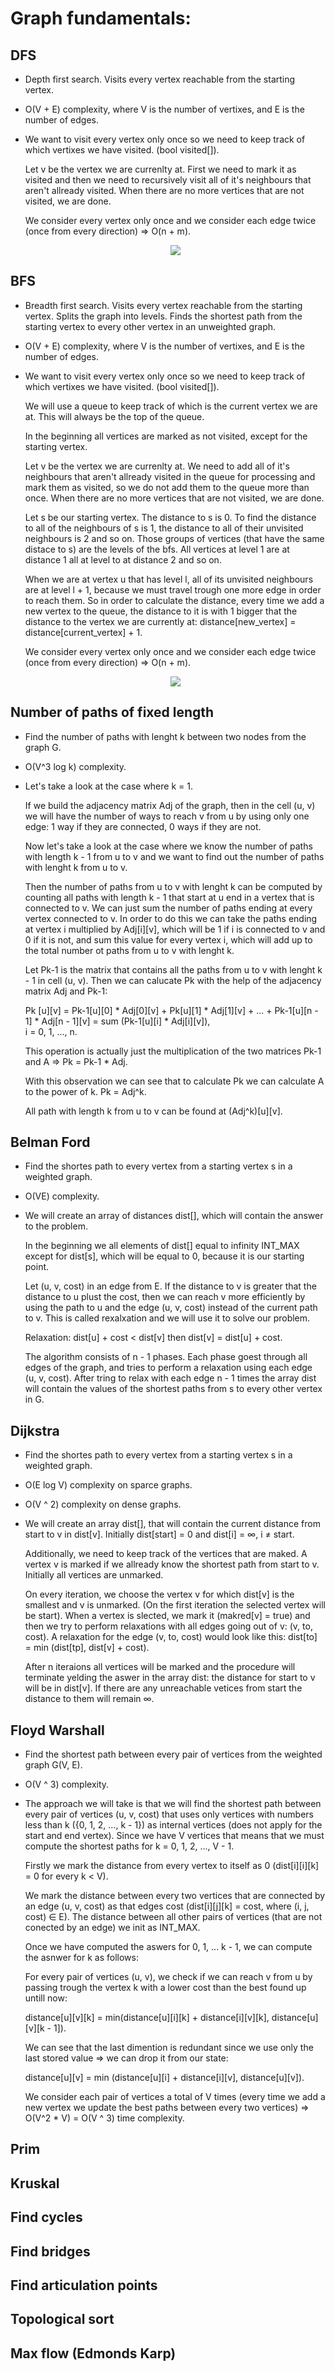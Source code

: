 # Graph fundamentals:

## DFS
- Depth first search. Visits every vertex reachable from the starting vertex.

- O(V + E) complexity, where V is the number of vertixes, and E is the number of edges.

- <p>We want to visit every vertex only once so we need to keep track of which vertixes we have visited. (bool visited[]).<br>
   
   Let v be the vertex we are currenlty at. First we need to mark it as visited and then we need to recursively visit all of it's neighbours that aren't allready visited. When there are no more vertices that are not visited, we are done.
   
   We consider every vertex only once and we consider each edge twice (once from every direction) => O(n + m).</p>
   
   <p align="center">
      <img src="https://github.com/mihail-m/CP-implementations/blob/master/resources/DFS.gif">
   </p>

## BFS
- Breadth first search. Visits every vertex reachable from the starting vertex. Splits the graph into levels. Finds the shortest path from the starting vertex to every other vertex in an unweighted graph.

- O(V + E) complexity, where V is the number of vertixes, and E is the number of edges.

- <p>We want to visit every vertex only once so we need to keep track of which vertixes we have visited. (bool visited[]).<br>
  
  We will use a queue to keep track of which is the current vertex we are at. This will always be the top of the queue.
  
  In the beginning all vertices are marked as not visited, except for the starting vertex.
   
   Let v be the vertex we are currenlty at. We need to add all of it's neighbours that aren't allready visited in the queue for processing and mark them as visited, so we do not add them to the queue more than once. When there are no more vertices that are not visited, we are done.<br>
   
   Let s be our starting vertex. The distance to s is 0. To find the distance to all of the neighbours of s is 1, the distance to all of their unvisited neighbours is 2 and so on. Those groups of vertices (that have the same distace to s) are the levels of the bfs. All vertices at level 1 are at distance 1 all at level to at distance 2 and so on.<br>
   
   When we are at vertex u that has level l, all of its unvisited neighbours are at level l + 1, because we must travel trough one more edge in order to reach them. So in order to calculate the distance, every time we add a new vertex to the queue, the distance to it is with 1 bigger that the distance to the vertex we are currently at: distance[new_vertex] = distance[current_vertex] + 1.
   
   We consider every vertex only once and we consider each edge twice (once from every direction) => O(n + m).</p>
   
   <p align="center">
      <img src="https://github.com/mihail-m/CP-implementations/blob/master/resources/BFS.gif">
   </p>

## Number of paths of fixed length
- Find the number of paths with lenght k between two nodes from the graph G.

- O(V^3 log k) complexity.

- <p>Let's take a look at the case where k = 1.<br>
  
  If we build the adjacency matrix Adj of the graph, then in the cell (u, v) we will have the number of ways to reach v from u by using only one edge: 1 way if they are connected, 0 ways if they are not.<br>
  
  Now let's take a look at the case where we know the number of paths with length k - 1 from u to v and we want to find out the number of paths with lenght k from u to v.<br>
  
  Then the number of paths from u to v with lenght k can be computed by counting all paths with length k - 1 that start at u end in a vertex that is connected to v. We can just sum the number of paths ending at every vertex connected to v. In order to do this we can take the paths ending at vertex i multiplied by Adj[i][v], which will be 1 if i is connected to v and 0 if it is not, and sum this value for every vertex i, which will add up to the total number ot paths from u to v with lenght k.<br>
  
  Let Pk-1 is the matrix that contains all the paths from u to v with lenght k - 1 in cell (u, v). Then we can calucate Pk with the help of the adjacency matrix Adj and Pk-1:<br>
              
  Pk [u][v] = Pk-1[u][0] * Adj[0][v] + Pk[u][1] * Adj[1][v] + ... + Pk-1[u][n - 1] * Adj[n - 1][v] = sum (Pk-1[u][i] * Adj[i][v]),<br>
  i = 0, 1, ..., n.<br>
  
  This operation is actually just the multiplication of the two matrices Pk-1 and A => Pk = Pk-1 * Adj.<br>
  
  With this observation we can see that to calculate Pk we can calculate A to the power of k. Pk = Adj^k.<br>
  
  All path with length k from u to v can be found at (Adj^k)[u][v].
  </p>

## Belman Ford
- Find the shortes path to every vertex from a starting vertex s in a weighted graph.

- O(VE) complexity.

- <p>We will create an array of distances dist[], which will contain the answer to the problem.<br>
  
  In the beginning we all elements of dist[] equal to infinity INT_MAX except for dist[s], which will be equal to 0, because it is our starting point.<br>
  
  Let (u, v, cost) in an edge from E. If the distance to v is greater that the distance to u plust the cost, then we can reach v more efficiently by using the path to u and the edge (u, v, cost) instead of the current path to v. This is called rexalxation and we will use it to solve our problem.<br>
  
  Relaxation: dist[u] + cost < dist[v] then dist[v] = dist[u] + cost.<br>

  The algorithm consists of n - 1 phases. Each phase goest through all edges of the graph, and tries to perform a relaxation using each edge (u, v, cost). After tring to relax with each edge n - 1 times the array dist will contain the values of the shortest paths from s to every other vertex in G.
</p>

## Dijkstra
- Find the shortes path to every vertex from a starting vertex s in a weighted graph.

- O(E log V) complexity on sparce graphs.

- O(V ^ 2) complexity on dense graphs.

- <p>We will create an array dist[], that will contain the current distance from start to v in dist[v]. Initially dist[start] = 0 and dist[i] = ∞, i ≠ start.<br>

     Additionally, we need to keep track of the vertices that are maked. A vertex v is marked if we allready know the shortest path from start to v. Initially all vertices are unmarked.<br>

     On every iteration, we choose the vertex v for which dist[v] is the smallest and v is unmarked. (On the first iteration the selected vertex will be start). When a vertex is slected, we mark it (makred[v] = true) and then we try to perform relaxations with all edges going out of v: (v, to, cost). A relaxation for the edge (v, to, cost) would look like this: dist[to] = min (dist[tp], dist[v] + cost).<br>

     After n iteraions all vertices will be marked and the procedure will terminate yelding the aswer in the array dist: the distance for start to v will be in dist[v]. If there are any unreachable vetices from start the distance to them will remain ∞.

</p>

## Floyd Warshall
- Find the shortest path between every pair of vertices from the weighted graph G(V, E).

- O(V ^ 3) complexity.

- <p>The approach we will take is that we will find the shortest path between every pair of vertices (u, v, cost) that uses only vertices with numbers less than k ({0, 1, 2, ..., k - 1}) as internal vertices (does not apply for the start and end vertex). Since we have V vertices that means that we must compute the shortest paths for k = 0, 1, 2, ..., V - 1.<br>

     Firstly we mark the distance from every vertex to itself as 0 (dist[i][i][k] = 0 for every k < V).<br>

     We mark the distance between every two vertices that are connected by an edge (u, v, cost) as that edges cost (dist[i][j][k] = cost, where (i, j, cost) ∈ E). The distance between all other pairs of vertices (that are not conected by an edge) we init as INT_MAX.<br>

     Once we have computed the aswers for 0, 1, ... k - 1, we can compute the asnwer for k as follows:<br>

     For every pair of vertices (u, v), we check if we can reach v from u by passing trough the vertex k with a lower cost than the best found up untill now:<br>

     distance[u][v][k] = min(distance[u][i][k] + distance[i][v][k], distance[u][v][k - 1]).<br>
     
     We can see that the last dimention is redundant since we use only the last stored value => we can drop it from our state:<br>
     
     distance[u][v] = min (distance[u][i] + distance[i][v], distance[u][v]).<br>
     
     We consider each pair of vertices a total of V times (every time we add a new vertex we update the best paths between every two vertices) => O(V^2 * V) = O(V ^ 3) time complexity. 
     
</p>

## Prim

## Kruskal

## Find cycles

## Find bridges

## Find articulation points

## Topological sort

## Max flow (Edmonds Karp)


  

